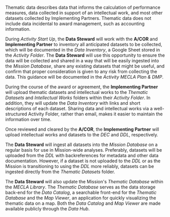 Thematic data describes data that informs the calculation of performance measures, data collected in support of an intellectual work, and most other datasets collected by Implementing Partners. Thematic data does not include data incidental to award management, such as accounting information.

During *Activity Start Up*, the **Data Steward** will work with the **A/COR** and **Implementing Partner** to inventory all anticipated datasets to be collected, which will be documented in the *Data Inventory*, a Google Sheet stored in the *Activity Folder*. The **Data Steward** will use this opportunity to ensure the data will be collected and shared in a way that will be easily ingested into the *Mission Database*, share any existing datasets that might be useful, and confirm that proper consideration is given to any risk from collecting the data. This guidance will be documented in the *Activity MECLA Plan & DMP*.

During the course of the award or agreement, the **Implementing Partner** will upload thematic datasets and intellectual works to the *Thematic Datasets* and *Intellectual Works* folders within their *Activity Folder*. In addition, they will update the *Data Inventory* with links and short descriptions of each dataset. Sharing data and intellectual works via a well-structured Activity Folder, rather than email, makes it easier to maintain the information over time.

Once reviewed and cleared by the **A/COR**, the **Implementing Partner** will  upload intellectual works and datasets to the *DEC* and *DDL*, respectively.

The **Data Steward** will ingest all datasets into the *Mission Database* on a regular basis for use in Mission-wide analyses. Preferably, datasets will be uploaded from the *DDL* with backreferences for metadata and other data documentation. However, if a dataset is not uploaded to the *DDL* or as the Mission is transitioning to using the *DDL* more reliably, datasets can be ingested directly from the *Thematic Datasets* folder.

The **Data Steward** will also update the Mission's *Thematic Database* within the *MECLA Library*. The *Thematic Database* serves as the data storage back-end for the *Data Catalog*, a searchable front-end for the *Thematic Database* and the *Map Viewer*, an application for quickly visualizing the thematic data on a map. Both the *Data Catalog* and *Map Viewer* are made available publicly through the *Data Hub*.

